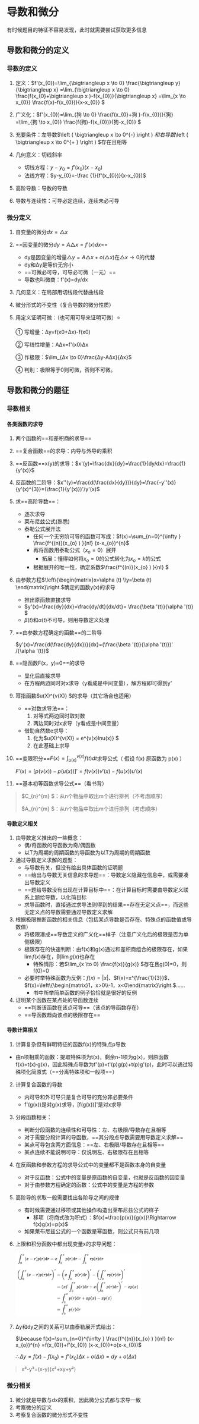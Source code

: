 # 导数和微分

有时候题目的特征不容易发现，此时就需要尝试获取更多信息

## 导数和微分的定义

### 导数的定义

1. 定义：$f'(x_{0})=\lim_{\bigtriangleup x \to 0} \frac{\bigtriangleup y}{\bigtriangleup x} =\lim_{\bigtriangleup x \to 0} \frac{f(x_{0}+\bigtriangleup x )-f(x_{0})}{\bigtriangleup x} =\lim_{x \to x_{0}} \frac{f(x)-f(x_{0})}{x-x_{0}} $

2. 广义化：$f'(x_{0})=\lim_{狗 \to 0} \frac{f(x_{0}+狗 )-f(x_{0})}{狗} =\lim_{狗 \to x_{0}} \frac{f(狗)-f(x_{0})}{狗-x_{0}} $
3. 充要条件：左导数$\left ( \bigtriangleup x \to 0^{-} \right ) $和右导数$\left ( \bigtriangleup x \to 0^{+  } \right ) $存在且相等
4. 几何意义：切线斜率
   - 切线方程：$y-y_{0}=f'(x_{0})(x-x_{0})$
   - 法线方程：$y-y_{0}=-\frac {1}{f'(x_{0})}(x-x_{0})$
5. 高阶导数：导数的导数
6. 导数与连续性：可导必定连续，连续未必可导

### 微分定义

1. 自变量的微分$dx= \triangle x$
2. ==因变量的微分$dy=A\triangle x=f'(x)dx$==
   - dy是因变量的增量$\triangle y=A\triangle x+o(\triangle x)$在$\triangle x \to 0$的代替
   - dy和Δy是等价无穷小
   - ==可微必可导，可导必可微（一元）== 
   - 导数也叫微商：f'(x)=dy/dx

3. 几何意义：在局部用切线段代替曲线段
4. 微分形式的不变性（复合导数的微分性质）

4. 用定义证明可微：（也可用可导来证明可微）⭐

   ① 写增量：Δy=f(x0+Δx)-f(x0)

   ② 写线性增量：AΔx=f'(x0)Δx

   ③ 作极限：$\lim_{Δx \to 0}\frac{Δy-AΔx}{Δx}$ 

   ④ 判别：极限等于0则可微，否则不可微。

## 导数和微分的题征

### 导数相关

#### 各类函数的求导

1. 两个函数的==和差积商的求导== 

2. ==复合函数==的求导：内导与外导的乘积

3. ==反函数==x(y)的求导：$x'(y)=\frac{dx}{dy}=\frac{1}{dy/dx}=\frac{1}{y'(x)}$

4. 反函数的二阶导：$x''(y)=\frac{d(\frac{dx}{dy})}{dy}=\frac{-y''(x)}{y'(x)^{3}}=(\frac{1}{y'(x)})'/y'(x)$

5. 求==高阶导数==：

   - 逐次求导
   - 莱布尼兹公式(熟悉)
   - 泰勒公式展开法
     - 任何一个无穷阶可导的函数可写成：$f(x)=\sum_{n=0}^{\infty } \frac{f^{(n)}(x_{o} ) }{n!} (x-x_{o})^{n}$ 
     - 再将函数用泰勒公式（$x_{o}=0$）展开
       - 拓展：懂得如何将$x_{o}=0$的公式转化为$x_{o}= k$的公式
     - 根据展开的唯一性，确定系数$\frac{f^{(n)}(x_{o} ) }{n!} $ 

6. 由参数方程$\left\{\begin{matrix}x=\alpha (t)
   \\y=\beta (t)
   \end{matrix}\right.$确定的函数y(x)的求导

   - 推出原函数直接求导
   - $y'(x)=\frac{dy}{dx}=\frac{dy/dt}{dx/dt}= \frac{\beta '(t)}{\alpha '(t)} $
   - $\beta (t)$和$\alpha (t)$不可导，则用导数定义处理

7. ==由参数方程确定的函数==的二阶导

   $y'(x)=\frac{d(\frac{dy}{dx})}{dx}=(\frac{\beta '(t)}{\alpha '(t)})' /{\alpha '(t)}$

8. ==隐函数F(x，y)=0==的求导

   - 显化后直接求导
   - 在方程两边同时对x求导（y看成是中间变量），解方程即可得到y'

9. 幂指函数$u(X)^{v(X)} $的求导（其它场合也适用）

   - ==对数求导法==：
     1. 对等式两边同时取对数
     2. 两边同时对x求导（y看成是中间变量）
   - 借助自然数e求导：
     1. 化为$u(X)^{v(X)} = e^{v(x)lnu(x)} $ 
     2. 在此基础上求导

10. ==变限积分==$F(x)=\int_{u(x)}^{v(x)} f(t)dt$求导公式（ 假设 f(x) 原函数为 p(x) ）

    $F'(x)=[p(v(x)) -p(u(x))]' =f(v(x))v'(x)-f(u(x))u'(x)$

11. ==基本初等函数求导公式==（看书背）

> $C_{n}^{m} $：从n个物品中取出m个进行排列（不考虑顺序）
>
> $A_{n}^{m} $：从n个物品中取出m个进行排列（考虑顺序）

#### 导数定义相关

1. 由导数定义推出的一些概念：
   - 偶/奇函数的导函数为奇/偶函数
   - 以T为周期的周期函数的导函数为以T为周期的周期函数
2. 通过导数定义求解的题型：
   - 与导数有关，但没有给出具体函数的证明题
   - ==给出与导数无关信息的求导题==：导数定义隐藏在信息中，或需要凑出导数定义
   - ==题给导数没有出现在计算目标中==：在计算目标时需要由导数定义联系上题给导数，以化简目标
   - 求导函数时，直接通过求导法则得到的结果==存在无定义点==，而这些无定义点的导数需要通过导数定义求解
3. 根据极限推断函数的相关信息（包括某点导数是否存在、特殊点的函数值或导数值）
   - 将极限凑成==导数定义的广义化==样子（注意广义化后的极限是否为单侧极限）
   - 极限存在的快速判断：由f(x)和g(x)通过和差积商组合的极限存在，如果$\lim  f(x)$存在，则$\lim  g(x)$也存在
     - 特殊情形：若$\lim_{x \to 0} \frac{f(x)}{g(x)} $存在且g(0)=0，则f(0)=0
   - 必要时举特殊函数为反例：$f(x)=|x|$、$f(x)=x^{\frac{1}{3}}$、$f(x)=\left\{\begin{matrix}1，x>0\\-1，x<0\end{matrix}\right.$......
     - 书中所举简单函数的例子恰恰就是很好的反例
4. 证明某个函数在某点处的导函数连续
   - ==判断该函数在该点可导==（该点的导函数存在）
   - ==导函数趋向该点的极限存在== 

#### 导数计算相关

1. 计算复杂但有鲜明特征的函数f(x)的特殊点p导数
   
- 由n项相乘的函数：提取特殊项为t(x)，剩余n-1项为g(x)，则原函数f(x)=t(x)·g(x)，因此特殊点导数为f'(p)=t'(p)g(p)+t(p)g'(p)，此时可以通过特殊项化简原式（==分离特殊项和一般项==）
  
2. 计算复合函数的导数
   - 内可导和外可导只是复合可导的充分非必要条件
   - f'(g(x))是对g(x)求导，[f(g(x))]'是对x求导

3. 分段函数相关：
   - 判断分段函数的连续性和可导性：左、右极限/导数存在且相等
   - 对于需要分段计算的导函数，==其分段点导数需要用导数定义求解== 
   - 某点可导包含两方面信息：==左、右极限/导数存在且相等== 
   - 某点连续不能说明可导：仅说明左、右极限存在且相等
4. 在反函数和参数方程的求导公式中的变量都不是函数本身的自变量
   - 对于反函数：公式中的变量是原函数的自变量，也就是反函数的因变量
   - 对于由参数方程确定的函数：公式中的变量是方程的参数

6. 高阶导的求取一般需要找出各阶导之间的规律

   - 有时候需要通过移项或其他操作构造出莱布尼兹公式的样子
     - 移项（将商式改为积式）：$f(x)=\frac{p(x)}{g(x)}\Rightarrow f(x)g(x)=p(x)$
   - 如果莱布尼兹公式的一个函数是幂函数，则公式只有前几项

7. 上限和积分函数中都出现变量x的求导问题：

   <img src="pictures/1599741099295.png" alt="1599741099295" style="zoom: 33%;" />

8. Δy和dy之间的关系可以由泰勒展开式给出：

   $\because  f(x)=\sum_{n=0}^{\infty } \frac{f^{(n)}(x_{o} ) }{n!} (x-x_{o})^{n}
         =f(x_{0})+f’(x_{0}) (x-x_{0})+o(x-x_{0})$ 

   $\therefore Δy=f(x)-f(x_{0})=f’(x_{0})Δx+o(Δx)=dy+o(Δx)$ 

>  x³-y³=(x-y)(x²+xy+y²) 

### 微分相关

1. 微分就是导数与dx的乘积，因此微分公式都与求导一致
2. 考察微分的定义
3. 考察复合函数的微分形式不变性
